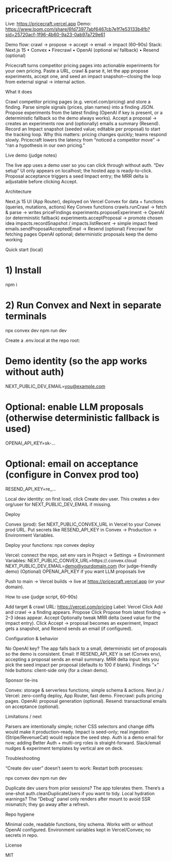 # pricecraftPricecraft

Live: https://pricecraft.vercel.app
Demo: https://www.loom.com/share/6fd73977abf6467cb7e1f7e53133b4fb?sid=25720acf-1f96-4b60-9a23-0ab97a729e61

Demo flow: crawl → propose → accept → email → impact (60–90s)
Stack: Next.js 15 • Convex • Firecrawl • OpenAI (optional w/ fallback) • Resend (optional)

Pricecraft turns competitor pricing pages into actionable experiments for your own pricing. Paste a URL, crawl & parse it, let the app propose experiments, accept one, and seed an impact snapshot—closing the loop from external signal → internal action.


What it does

Crawl competitor pricing pages (e.g. vercel.com/pricing) and store a finding.
Parse simple signals (prices, plan names) into a finding JSON.
Propose experiments from the latest finding (OpenAI if key is present, or a deterministic fallback so the demo always works).
Accept a proposal → creates an experiments row and (optionally) emails a summary (Resend).
Record an Impact snapshot (seeded value; editable per proposal) to start the tracking loop.
Why this matters: pricing changes quickly; teams respond slowly. Pricecraft lowers the latency from “noticed a competitor move” → “ran a hypothesis in our own pricing.”


Live demo (judge notes)

The live app uses a demo user so you can click through without auth.
“Dev setup” UI only appears on localhost; the hosted app is ready-to-click.
Proposal acceptance triggers a seed Impact entry; the MRR delta is adjustable before clicking Accept.


Architecture

Next.js 15 UI (App Router), deployed on Vercel
Convex for data + functions (queries, mutations, actions)
Key Convex functions
crawls.runCrawl → fetch & parse → writes priceFindings
experiments.proposeExperiment → OpenAI (or deterministic fallback)
experiments.acceptProposal → promote chosen idea
impacts.recordSnapshot / impacts.listRecent → simple impact feed
emails.sendProposalAcceptedEmail → Resend (optional)
Firecrawl for fetching pages
OpenAI optional; deterministic proposals keep the demo working


Quick start (local)
# 1) Install
npm i

# 2) Run Convex and Next in separate terminals
npx convex dev
npm run dev


Create a .env.local at the repo root:

# Demo identity (so the app works without auth)
NEXT_PUBLIC_DEV_EMAIL=you@example.com

# Optional: enable LLM proposals (otherwise deterministic fallback is used)
OPENAI_API_KEY=sk-...

# Optional: email on acceptance (configure in Convex prod too)
RESEND_API_KEY=re_...


Local dev identity: on first load, click Create dev user. This creates a dev org/user for NEXT_PUBLIC_DEV_EMAIL if missing.


Deploy

Convex (prod):
Set NEXT_PUBLIC_CONVEX_URL in Vercel to your Convex prod URL.
Put secrets like RESEND_API_KEY in Convex → Production → Environment Variables.

Deploy your functions:
npx convex deploy

Vercel: connect the repo, set env vars in Project → Settings → Environment Variables:
NEXT_PUBLIC_CONVEX_URL=https://<your-prod>.convex.cloud
NEXT_PUBLIC_DEV_EMAIL=demo@yourdomain.com (for judge-friendly demo)
(Optional) OPENAI_API_KEY if you want LLM proposals live

Push to main → Vercel builds → live at https://pricecraft.vercel.app
 (or your domain).


How to use (judge script, 60–90s)

Add target & crawl
URL: https://vercel.com/pricing
Label: Vercel
Click Add and crawl → a finding appears.
Propose
Click Propose from latest finding → 2–3 ideas appear.
Accept
Optionally tweak MRR delta (seed value for the impact entry).
Click Accept → proposal becomes an experiment, Impact gets a snapshot, and Resend sends an email (if configured).


Configuration & behavior

No OpenAI key? The app falls back to a small, deterministic set of proposals so the demo is consistent.
Email: If RESEND_API_KEY is set (Convex env), accepting a proposal sends an email summary.
MRR delta input: lets you pick the seed impact per proposal (defaults to 100 if blank).
Findings “×” hide buttons: client-side only (for a clean demo).


Sponsor tie-ins

Convex: storage & serverless functions; simple schema & actions.
Next.js / Vercel: zero-config deploy, App Router, fast demo.
Firecrawl: pulls pricing pages.
OpenAI: proposal generation (optional).
Resend: transactional emails on acceptance (optional).


Limitations / next

Parsers are intentionally simple; richer CSS selectors and change diffs would make it production-ready.
Impact is seed-only; real ingestion (Stripe/RevenueCat) would replace the seed step.
Auth is a demo email for now; adding Better Auth + multi-org roles is straight-forward.
Slack/email nudges & experiment templates by vertical are on deck.


Troubleshooting

“Create dev user” doesn’t seem to work:
Restart both processes:

npx convex dev
npm run dev

Duplicate dev users from prior sessions? The app tolerates them. There’s a one-shot auth.cleanDuplicateUsers if you want to tidy.
Local hydration warnings? The “Debug” panel only renders after mount to avoid SSR mismatch; they go away after a refresh.


Repo hygiene

Minimal code, readable functions, tiny schema.
Works with or without OpenAI configured.
Environment variables kept in Vercel/Convex; no secrets in repo.


License

MIT
